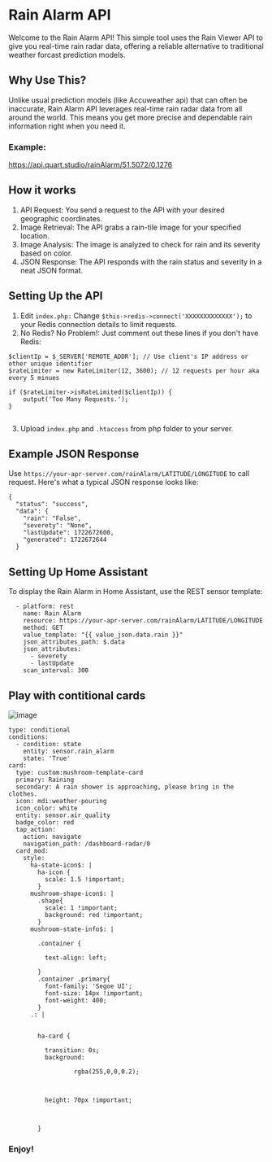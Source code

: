 # Rain Alarm API
Welcome to the Rain Alarm API! This simple tool uses the Rain Viewer API to give you real-time rain radar data, offering a reliable alternative to traditional weather forcast prediction models.

## Why Use This?
Unlike usual prediction models (like Accuweather api) that can often be inaccurate, Rain Alarm API leverages real-time rain radar data from all around the world. This means you get more precise and dependable rain information right when you need it.


### Example:
https://api.quart.studio/rainAlarm/51.5072/0.1276


## How it works
1. API Request: You send a request to the API with your desired geographic coordinates.
2. Image Retrieval: The API grabs a rain-tile image for your specified location.
3. Image Analysis: The image is analyzed to check for rain and its severity based on color.
4. JSON Response: The API responds with the rain status and severity in a neat JSON format.

## Setting Up the API
1. Edit `index.php:` Change `$this->redis->connect('XXXXXXXXXXXXX');` to your Redis connection details to limit requests.
2. No Redis? No Problem!: Just comment out these lines if you don't have Redis:

```
$clientIp = $_SERVER['REMOTE_ADDR']; // Use client's IP address or other unique identifier
$rateLimiter = new RateLimiter(12, 3600); // 12 requests per hour aka every 5 minues

if ($rateLimiter->isRateLimited($clientIp)) {
    output('Too Many Requests.');
} 
 
```

3. Upload `index.php` and `.htaccess` from php folder to your server. 

## Example JSON Response
Use `https://your-apr-server.com/rainAlarm/LATITUDE/LONGITUDE` to call request. Here's what a typical JSON response looks like:
```
{
  "status": "success",
  "data": {
    "rain": "False",
    "severety": "None",
    "lastUpdate": 1722672600,
    "generated": 1722672644
  }
```

## Setting Up Home Assistant
To display the Rain Alarm in Home Assistant, use the REST sensor template:
```yaml:
  - platform: rest
    name: Rain Alarm
    resource: https://your-apr-server.com/rainAlarm/LATITUDE/LONGITUDE
    method: GET
    value_template: "{{ value_json.data.rain }}"
    json_attributes_path: $.data
    json_attributes:
      - severety
      - lastUpdate
    scan_interval: 300 
```

## Play with contitional cards
![image](https://github.com/user-attachments/assets/dbbd2f59-b316-4687-bf4e-baa7283bcd20)


```
type: conditional
conditions:
  - condition: state
    entity: sensor.rain_alarm
    state: 'True'
card:
  type: custom:mushroom-template-card
  primary: Raining
  secondary: A rain shower is approaching, please bring in the clothes.
  icon: mdi:weather-pouring
  icon_color: white
  entity: sensor.air_quality
  badge_color: red
  tap_action:
    action: navigate
    navigation_path: /dashboard-radar/0
  card_mod:
    style:
      ha-state-icon$: |
        ha-icon {
          scale: 1.5 !important;
        }
      mushroom-shape-icon$: |
        .shape{
          scale: 1 !important;
          background: red !important;
        }
      mushroom-state-info$: |

        .container {
          
          text-align: left;
          
        }
        .container .primary{
          font-family: 'Segoe UI';
          font-size: 14px !important;
          font-weight: 400;
        }
      .: |


        ha-card {
          
          transition: 0s;
          background: 

                  rgba(255,0,0,0.2);


          
          height: 70px !important;


                
        }
   ``` 


### Enjoy!
